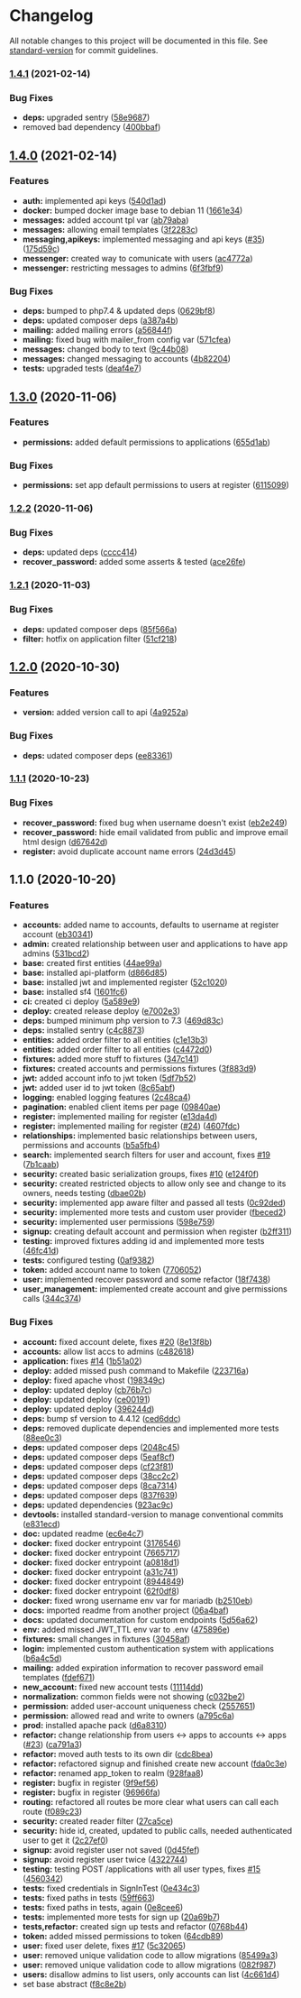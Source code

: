 # Changelog

All notable changes to this project will be documented in this file. See [standard-version](https://github.com/conventional-changelog/standard-version) for commit guidelines.

### [1.4.1](https://github.com/QbitArtifacts/caste/compare/v1.4.0...v1.4.1) (2021-02-14)


### Bug Fixes

* **deps:** upgraded sentry ([58e9687](https://github.com/QbitArtifacts/caste/commit/58e968714fe03bc04c20c78af32248bd7762bec1))
* removed bad dependency ([400bbaf](https://github.com/QbitArtifacts/caste/commit/400bbaf9b39fdf41c41c0b23c16ebe64df7cee93))

## [1.4.0](https://github.com/QbitArtifacts/caste/compare/v1.3.0...v1.4.0) (2021-02-14)


### Features

* **auth:** implemented api keys ([540d1ad](https://github.com/QbitArtifacts/caste/commit/540d1ad5bb9b98e0d621682cdb5da287ca095ffb))
* **docker:** bumped docker image base to debian 11 ([1661e34](https://github.com/QbitArtifacts/caste/commit/1661e34cfb61c0428b415bad5d14eb8c6ea0c0df))
* **messages:** added account tpl var ([ab79aba](https://github.com/QbitArtifacts/caste/commit/ab79aba227f8eb806ce0743dc2964cdc29359168))
* **messages:** allowing email templates ([3f2283c](https://github.com/QbitArtifacts/caste/commit/3f2283cacd45c243c17304671b4f1a5e71abeddc))
* **messaging,apikeys:** implemented messaging and api keys ([#35](https://github.com/QbitArtifacts/caste/issues/35)) ([175d59c](https://github.com/QbitArtifacts/caste/commit/175d59c804496a87e986e5eb2c3af7fb7e1fd5d9))
* **messenger:** created way to comunicate with users ([ac4772a](https://github.com/QbitArtifacts/caste/commit/ac4772a8736f92e2f299ba77e06404885d424d9d))
* **messenger:** restricting messages to admins ([6f3fbf9](https://github.com/QbitArtifacts/caste/commit/6f3fbf93c6232d2653a9e9c40275a7526b5db4ae))


### Bug Fixes

* **deps:** bumped to php7.4 & updated deps ([0629bf8](https://github.com/QbitArtifacts/caste/commit/0629bf876c6ca96e948e4b95df6cb59db0553c04))
* **deps:** updated composer deps ([a387a4b](https://github.com/QbitArtifacts/caste/commit/a387a4bc2b6d948d727af25985be5374452345ac))
* **mailing:** added mailing errors ([a56844f](https://github.com/QbitArtifacts/caste/commit/a56844f0bd3d08ee037ba2a7dc36a2b7155c00f7))
* **mailing:** fixed bug with mailer_from config var ([571cfea](https://github.com/QbitArtifacts/caste/commit/571cfeaaed450066c5d4caa910fd52c5b113103c))
* **messages:** changed body to text ([9c44b08](https://github.com/QbitArtifacts/caste/commit/9c44b086797baafe1355a5fb2a9db4adfea9140a))
* **messages:** changed messaging to accounts ([4b82204](https://github.com/QbitArtifacts/caste/commit/4b8220438ad84b5ebb9a7532a6364846abdd229a))
* **tests:** upgraded tests ([deaf4e7](https://github.com/QbitArtifacts/caste/commit/deaf4e7f65a6aaaba9d258479ae5acc34bf5137e))

## [1.3.0](https://github.com/QbitArtifacts/caste/compare/v1.2.2...v1.3.0) (2020-11-06)


### Features

* **permissions:** added default permissions to applications ([655d1ab](https://github.com/QbitArtifacts/caste/commit/655d1ab729069f4d72a6ed1a0a49700a5c109ede))


### Bug Fixes

* **permissions:** set app default permissions to users at register ([6115099](https://github.com/QbitArtifacts/caste/commit/6115099203e461d5c374492f051488037b48ce30))

### [1.2.2](https://github.com/QbitArtifacts/caste/compare/v1.2.1...v1.2.2) (2020-11-06)


### Bug Fixes

* **deps:** updated deps ([cccc414](https://github.com/QbitArtifacts/caste/commit/cccc4148edcd7e5e64625209e8c8de6ca4d76983))
* **recover_password:** added some asserts & tested ([ace26fe](https://github.com/QbitArtifacts/caste/commit/ace26fe82dd20d3539907460ad4d10dc2517dc00))

### [1.2.1](https://github.com/QbitArtifacts/caste/compare/v1.2.0...v1.2.1) (2020-11-03)


### Bug Fixes

* **deps:** updated composer deps ([85f566a](https://github.com/QbitArtifacts/caste/commit/85f566a4a884f1f1f11761c3a749b4ab319fbcbb))
* **filter:** hotfix on application filter ([51cf218](https://github.com/QbitArtifacts/caste/commit/51cf2187c6f5cdbbf158c0eac29eeb680e2aae62))

## [1.2.0](https://github.com/QbitArtifacts/caste/compare/v1.1.1...v1.2.0) (2020-10-30)


### Features

* **version:** added version call to api ([4a9252a](https://github.com/QbitArtifacts/caste/commit/4a9252ad042cfb8061156705e3004a58969f4502))


### Bug Fixes

* **deps:** udated composer deps ([ee83361](https://github.com/QbitArtifacts/caste/commit/ee83361fef0dcb9489280a3c059a58465a7e3c54))

### [1.1.1](https://github.com/QbitArtifacts/caste/compare/v1.1.0...v1.1.1) (2020-10-23)


### Bug Fixes

* **recover_password:** fixed bug when username doesn't exist ([eb2e249](https://github.com/QbitArtifacts/caste/commit/eb2e24945cd3c14f9693998254a185ee1543e095))
* **recover_password:** hide email validated from public and improve email html design ([d67642d](https://github.com/QbitArtifacts/caste/commit/d67642d77b4a09c3b7ed8c55f9cfb80080aa5dc5))
* **register:** avoid duplicate account name errors ([24d3d45](https://github.com/QbitArtifacts/caste/commit/24d3d456c28b7bdab506df4c5bc41bcdff63d75c))

## 1.1.0 (2020-10-20)


### Features

* **accounts:** added name to accounts, defaults to username at register account ([eb30341](https://github.com/QbitArtifacts/caste/commit/eb3034170c324447b6b13f4feff2962f3cf28a74))
* **admin:** created relationship between user and applications to have app admins ([531bcd2](https://github.com/QbitArtifacts/caste/commit/531bcd2e34c4a5460f0391670be394c8060a3442))
* **base:** created first entities ([44ae99a](https://github.com/QbitArtifacts/caste/commit/44ae99a93025628a0acf180bc531a6f146b377c1))
* **base:** installed api-platform ([d866d85](https://github.com/QbitArtifacts/caste/commit/d866d85bb5ca48e538be041c55819e0fbefa1151))
* **base:** installed jwt and implemented register ([52c1020](https://github.com/QbitArtifacts/caste/commit/52c1020955e332186cdd4eb8e5b4d8d5f2933bfe))
* **base:** installed sf4 ([1601fc6](https://github.com/QbitArtifacts/caste/commit/1601fc6f90485a1bfa92c3b3a6682e6c4077c23d))
* **ci:** created ci deploy ([5a589e9](https://github.com/QbitArtifacts/caste/commit/5a589e9d023c03bff94dc76b978dfd180e33b9c3))
* **deploy:** created release deploy ([e7002e3](https://github.com/QbitArtifacts/caste/commit/e7002e324f99774a502d3bcd39f89898b09913c3))
* **deps:** bumped minimum php version to 7.3 ([469d83c](https://github.com/QbitArtifacts/caste/commit/469d83cc24e61098be20e58c4c0f13bbe3c660e7))
* **deps:** installed sentry ([c4c8873](https://github.com/QbitArtifacts/caste/commit/c4c8873b2f593ba8d137212de4731259853b9328))
* **entities:** added order filter to all entities ([c1e13b3](https://github.com/QbitArtifacts/caste/commit/c1e13b3d2d9b61f679e2c746dae623bbdcefdc17))
* **entities:** added order filter to all entities ([c4472d0](https://github.com/QbitArtifacts/caste/commit/c4472d03cd2a7ce4493690c669223d109d2314bb))
* **fixtures:** added more stuff to fixtures ([347c141](https://github.com/QbitArtifacts/caste/commit/347c141535e67c13f485dfb239b463d368295ffd))
* **fixtures:** created accounts and permissions fixtures ([3f883d9](https://github.com/QbitArtifacts/caste/commit/3f883d96338a1ee0ea2d095e8d1c3c610f484add))
* **jwt:** added account info to jwt token ([5df7b52](https://github.com/QbitArtifacts/caste/commit/5df7b522b0b1d8c425260c1d0436ffd7adc6ff8f))
* **jwt:** added user id to jwt token ([8c65abf](https://github.com/QbitArtifacts/caste/commit/8c65abf745e91088a6a251e72381ea4b1a84ea9f))
* **logging:** enabled logging features ([2c48ca4](https://github.com/QbitArtifacts/caste/commit/2c48ca400dc450b54fa56e56b933545c1bca5144))
* **pagination:** enabled client items per page ([09840ae](https://github.com/QbitArtifacts/caste/commit/09840aecb032037f604d42645eba5f43c6e078c1))
* **register:** implemented mailing for register ([e13da4d](https://github.com/QbitArtifacts/caste/commit/e13da4dae8f70d378a99134fe177d3fa47366456))
* **register:** implemented mailing for register ([#24](https://github.com/QbitArtifacts/caste/issues/24)) ([4607fdc](https://github.com/QbitArtifacts/caste/commit/4607fdc06073aaa9e8332434f2df69a712df02c4))
* **relationships:** implemented basic relationships between users, permissions and accounts ([b5a5fb4](https://github.com/QbitArtifacts/caste/commit/b5a5fb40b2d3fd0c4558760513258ee553703b38))
* **search:** implemented search filters for user and account, fixes [#19](https://github.com/QbitArtifacts/caste/issues/19) ([7b1caab](https://github.com/QbitArtifacts/caste/commit/7b1caab32b6ac4447042f9e46efcb00b53a56e67))
* **security:** created basic serialization groups, fixes [#10](https://github.com/QbitArtifacts/caste/issues/10) ([e124f0f](https://github.com/QbitArtifacts/caste/commit/e124f0f6de63d9c14bd7a71f081c2de70587738f))
* **security:** created restricted objects to allow only see and change to its owners, needs testing ([dbae02b](https://github.com/QbitArtifacts/caste/commit/dbae02bfe98d91e3019e50d5a14c9eb108524fee))
* **security:** implemented app aware filter and passed all tests ([0c92ded](https://github.com/QbitArtifacts/caste/commit/0c92dedfc95c1c6914edec8daf4edb6995108614))
* **security:** implemented more tests and custom user provider ([fbeced2](https://github.com/QbitArtifacts/caste/commit/fbeced203ad083d8e09d6824b5d5683a307652d7))
* **security:** implemented user permissions ([598e759](https://github.com/QbitArtifacts/caste/commit/598e759e0e11e1536291ae5304be79383c112005))
* **signup:** creating default account and permission when register ([b2ff311](https://github.com/QbitArtifacts/caste/commit/b2ff3113757b20769816894eb43a95b53ff0d8f2))
* **testing:** improved fixtures adding id and implemented more tests ([46fc41d](https://github.com/QbitArtifacts/caste/commit/46fc41d22b460f3a80d3746fd850aefd57126c86))
* **tests:** configured testing ([0af9382](https://github.com/QbitArtifacts/caste/commit/0af93826e6ecf37eaa16552470b263e5988c1fe5))
* **token:** added account name to token ([7706052](https://github.com/QbitArtifacts/caste/commit/7706052742303cc1c649aa7e947ea573006733e7))
* **user:** implemented recover password and some refactor ([18f7438](https://github.com/QbitArtifacts/caste/commit/18f7438d020d709729b22f7ed1ab135257d9bec5))
* **user_management:** implemented create account and give permissions calls ([344c374](https://github.com/QbitArtifacts/caste/commit/344c374f2c81b15bfe5f59ffaa13b9aa1d6d0ec8))


### Bug Fixes

* **account:** fixed account delete, fixes [#20](https://github.com/QbitArtifacts/caste/issues/20) ([8e13f8b](https://github.com/QbitArtifacts/caste/commit/8e13f8ba98e84d802df2c9fd546b070866025ece))
* **accounts:** allow list accs to admins ([c482618](https://github.com/QbitArtifacts/caste/commit/c482618862a25b13f4d9da34106270b1ad3e17d5))
* **application:** fixes [#14](https://github.com/QbitArtifacts/caste/issues/14) ([1b51a02](https://github.com/QbitArtifacts/caste/commit/1b51a02dc40e723c8c7eca45f546575eff221e3c))
* **deploy:** added missed push command to Makefile ([223716a](https://github.com/QbitArtifacts/caste/commit/223716a320476cd4acd8093b8bdf6cb9ea713c47))
* **deploy:** fixed apache vhost ([198349c](https://github.com/QbitArtifacts/caste/commit/198349c527bba28f49f2b764875f78a26e3d9f5b))
* **deploy:** updated deploy ([cb76b7c](https://github.com/QbitArtifacts/caste/commit/cb76b7c89f1c7ccbe1746d9d660663bea9a02c42))
* **deploy:** updated deploy ([ce00191](https://github.com/QbitArtifacts/caste/commit/ce00191d1a6d1992e14fac2fece08265396bc669))
* **deploy:** updated deploy ([396244d](https://github.com/QbitArtifacts/caste/commit/396244dce68daa5c3ac8442a67fa5df690822394))
* **deps:** bump sf version to 4.4.12 ([ced6ddc](https://github.com/QbitArtifacts/caste/commit/ced6ddceff46f4d3b51e164bd011b531d8a081b3))
* **deps:** removed duplicate dependencies and implemented more tests ([88ee0c3](https://github.com/QbitArtifacts/caste/commit/88ee0c36b0828d24930b0acc633b69c98fd3b6f5))
* **deps:** updated composer deps ([2048c45](https://github.com/QbitArtifacts/caste/commit/2048c456827ec8b82d689f4404f184af954e859f))
* **deps:** updated composer deps ([5eaf8cf](https://github.com/QbitArtifacts/caste/commit/5eaf8cf1aa6822cff940632cf6eb84b86714b981))
* **deps:** updated composer deps ([cf23f81](https://github.com/QbitArtifacts/caste/commit/cf23f812fa80b7242ce9516c0024c58d8f84b60e))
* **deps:** updated composer deps ([38cc2c2](https://github.com/QbitArtifacts/caste/commit/38cc2c2ce0b6a58cf2c4760c74206445ac9b7d43))
* **deps:** updated composer deps ([8ca7314](https://github.com/QbitArtifacts/caste/commit/8ca73142c4c2df555d50df433ca6fbdea8befa07))
* **deps:** updated composer deps ([837f639](https://github.com/QbitArtifacts/caste/commit/837f63968cecf2cbae77ace6585399ec848b36a2))
* **deps:** updated dependencies ([923ac9c](https://github.com/QbitArtifacts/caste/commit/923ac9ceefc4ab33553c03d498f9563b18abf6ea))
* **devtools:** installed standard-version to manage conventional commits ([e831ecd](https://github.com/QbitArtifacts/caste/commit/e831ecd4070da2f0e85adcdad1ff0944bf0a3eca))
* **doc:** updated readme ([ec6e4c7](https://github.com/QbitArtifacts/caste/commit/ec6e4c7510ec0d653f8e911509a6808254b6ce8f))
* **docker:** fixed docker entrypoint ([3176546](https://github.com/QbitArtifacts/caste/commit/3176546ad4267d4612bc92c28a86161fdd42e0d4))
* **docker:** fixed docker entrypoint ([7665717](https://github.com/QbitArtifacts/caste/commit/76657172c00f4ae790ff15202b9406c5a8d01ac7))
* **docker:** fixed docker entrypoint ([a0818d1](https://github.com/QbitArtifacts/caste/commit/a0818d11d3a87b284055f71f835bb619ca34bbb1))
* **docker:** fixed docker entrypoint ([a31c741](https://github.com/QbitArtifacts/caste/commit/a31c74110909f53d0ee5a127c09b1ae8e376e0af))
* **docker:** fixed docker entrypoint ([8944849](https://github.com/QbitArtifacts/caste/commit/894484992908631f0b17912d131f91b85786976a))
* **docker:** fixed docker entrypoint ([62f0df8](https://github.com/QbitArtifacts/caste/commit/62f0df8255a94229cd9e75c64ba053f76676ca58))
* **docker:** fixed wrong username env var for mariadb ([b2510eb](https://github.com/QbitArtifacts/caste/commit/b2510ebcb555a87dc96c3b694d2dfebf9f12da35))
* **docs:** imported readme from another project ([06a4baf](https://github.com/QbitArtifacts/caste/commit/06a4baf5bd6f164b14edd0c83b590d592c73508b))
* **docs:** updated documentation for custom endpoints ([5d56a62](https://github.com/QbitArtifacts/caste/commit/5d56a62feb312fabfa923b2abfd486f2a088e889))
* **env:** added missed JWT_TTL env var to .env ([475896e](https://github.com/QbitArtifacts/caste/commit/475896e5d0820454ada9e95ab0f335b94304bf37))
* **fixtures:** small changes in fixtures ([30458af](https://github.com/QbitArtifacts/caste/commit/30458afcd46d7b90dce223c3d5875a8a19eb68fc))
* **login:** implemented custom authentication system with applications ([b6a4c5d](https://github.com/QbitArtifacts/caste/commit/b6a4c5daf0c2faf39daf0eb97ef476e0c1bae8a6))
* **mailing:** added expiration information to recover password email templates ([fdef671](https://github.com/QbitArtifacts/caste/commit/fdef671c835e0e676163f390769a6f64a39b141e))
* **new_account:** fixed new account tests ([11114dd](https://github.com/QbitArtifacts/caste/commit/11114ddb868ea3aea36c32ed4285697f69a39ffb))
* **normalization:** common fields were not showing ([c032be2](https://github.com/QbitArtifacts/caste/commit/c032be2d3b8db4d662f5a214d26a925856176120))
* **permission:** added user-account uniqueness check ([2557651](https://github.com/QbitArtifacts/caste/commit/2557651d6cbee25cf4ef7ce5b8adfe5cc9f937cb))
* **permission:** allowed read and write to owners ([a795c6a](https://github.com/QbitArtifacts/caste/commit/a795c6ae14755b4d870d7c072604e95a1d1b29db))
* **prod:** installed apache pack ([d6a8310](https://github.com/QbitArtifacts/caste/commit/d6a8310e84667d11049461834000cb655af11e25))
* **refactor:** change relationship from users <-> apps to accounts <-> apps ([#23](https://github.com/QbitArtifacts/caste/issues/23)) ([ca791a3](https://github.com/QbitArtifacts/caste/commit/ca791a3d8077175bc867e2e76f1fed07ec2f7152))
* **refactor:** moved auth tests to its own dir ([cdc8bea](https://github.com/QbitArtifacts/caste/commit/cdc8bea8972a489cd89ee2e27641de63f7bceda9))
* **refactor:** refactored signup and finished create new account ([fda0c3e](https://github.com/QbitArtifacts/caste/commit/fda0c3e24adf5b325f014c51ca0b752c78f9ec84))
* **refactor:** renamed app_token to realm ([928faa8](https://github.com/QbitArtifacts/caste/commit/928faa80a629c86f9f8af46a958f9fe2e0b25e47))
* **register:** bugfix in register ([9f9ef56](https://github.com/QbitArtifacts/caste/commit/9f9ef56ee4c08c54e9836f6c800c06031c0b9e18))
* **register:** bugfix in register ([96966fa](https://github.com/QbitArtifacts/caste/commit/96966fa78572c4e2345a1e50356663c9a393f46b))
* **routing:** refactored all routes be more clear what users can call each route ([f089c23](https://github.com/QbitArtifacts/caste/commit/f089c23400651e4284df866228f97bce9da82af4))
* **security:** created reader filter ([27ca5ce](https://github.com/QbitArtifacts/caste/commit/27ca5ce7a05ad6673d501fe249586ae469d77c14))
* **security:** hide id, created, updated to public calls, needed authenticated user to get it ([2c27ef0](https://github.com/QbitArtifacts/caste/commit/2c27ef0b055f36e65fa32502e9077ec8b4ab1ba2))
* **signup:** avoid register user not saved ([0d45fef](https://github.com/QbitArtifacts/caste/commit/0d45fefd3ba48151e9a8fd742fc9544274c71b64))
* **signup:** avoid register user twice ([4322744](https://github.com/QbitArtifacts/caste/commit/432274471b120e054f2d221ac0e4ab7e9dd9c2ee))
* **testing:** testing POST /applications with all user types, fixes [#15](https://github.com/QbitArtifacts/caste/issues/15) ([4560342](https://github.com/QbitArtifacts/caste/commit/4560342e9354ef54db6b6d7f61da97e2361aab0c))
* **tests:** fixed credentials in SignInTest ([0e434c3](https://github.com/QbitArtifacts/caste/commit/0e434c38650afffc63f2afe86286c3217cd35e12))
* **tests:** fixed paths in tests ([59ff663](https://github.com/QbitArtifacts/caste/commit/59ff663a6867baeb42e31ab7c7671157c8b69e8d))
* **tests:** fixed paths in tests, again ([0e8cee6](https://github.com/QbitArtifacts/caste/commit/0e8cee61b96793ba94a8a7cfd9c6271bf799bea7))
* **tests:** implemented more tests for sign up ([20a69b7](https://github.com/QbitArtifacts/caste/commit/20a69b7e7110288526caaf52c7bfd0eb54db5772))
* **tests,refactor:** created sign up tests and refactor ([0768b44](https://github.com/QbitArtifacts/caste/commit/0768b444ccb1944a1197e7889e82938214ae5d61))
* **token:** added missed permissions to token ([64cdb89](https://github.com/QbitArtifacts/caste/commit/64cdb89da240a6fb723f3ec6c777b2d55fafafc6))
* **user:** fixed user delete, fixes [#17](https://github.com/QbitArtifacts/caste/issues/17) ([5c32065](https://github.com/QbitArtifacts/caste/commit/5c32065f3a8bbc48677fd0e9ffe0ee7cc539ac8b))
* **user:** removed unique validation code to allow migrations ([85499a3](https://github.com/QbitArtifacts/caste/commit/85499a3dcbb5f3e7e784e2f0eb8a565da79245d6))
* **user:** removed unique validation code to allow migrations ([082f987](https://github.com/QbitArtifacts/caste/commit/082f987da34faaf016d3d63dba151f202de77995))
* **users:** disallow admins to list users, only accounts can list ([4c661d4](https://github.com/QbitArtifacts/caste/commit/4c661d4b9d66524d1a775ce72da005afc92195fa))
* set base abstract ([f8c8e2b](https://github.com/QbitArtifacts/caste/commit/f8c8e2bcf04270d79386e56f8aa7d2e923c96606))
